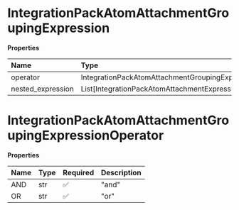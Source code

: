 # IntegrationPackAtomAttachmentGroupingExpression

**Properties**

| Name              | Type                                                    | Required | Description |
| :---------------- | :------------------------------------------------------ | :------- | :---------- |
| operator          | IntegrationPackAtomAttachmentGroupingExpressionOperator | ✅       |             |
| nested_expression | List[IntegrationPackAtomAttachmentExpression]           | ❌       |             |

# IntegrationPackAtomAttachmentGroupingExpressionOperator

**Properties**

| Name | Type | Required | Description |
| :--- | :--- | :------- | :---------- |
| AND  | str  | ✅       | "and"       |
| OR   | str  | ✅       | "or"        |

